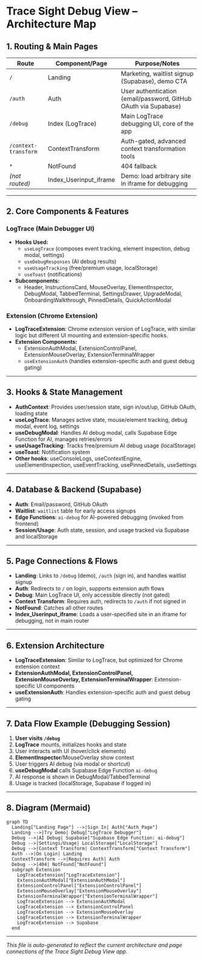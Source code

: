 # Trace Sight Debug View – Architecture Map

## 1. Routing & Main Pages

| Route                  | Component/Page         | Purpose/Notes                                                      |
|------------------------|-----------------------|--------------------------------------------------------------------|
| `/`                    | Landing               | Marketing, waitlist signup (Supabase), demo CTA                    |
| `/auth`                | Auth                  | User authentication (email/password, GitHub OAuth via Supabase)    |
| `/debug`               | Index (LogTrace)      | Main LogTrace debugging UI, core of the app                        |
| `/context-transform`   | ContextTransform      | Auth-gated, advanced context transformation tools                  |
| `*`                    | NotFound              | 404 fallback                                                       |
| *(not routed)*         | Index_Userinput_iframe| Demo: load arbitrary site in iframe for debugging                  |

---

## 2. Core Components & Features

### LogTrace (Main Debugger UI)
- **Hooks Used:**
  - `useLogTrace` (composes event tracking, element inspection, debug modal, settings)
  - `useDebugResponses` (AI debug results)
  - `useUsageTracking` (free/premium usage, localStorage)
  - `useToast` (notifications)
- **Subcomponents:**
  - Header, InstructionsCard, MouseOverlay, ElementInspector, DebugModal, TabbedTerminal, SettingsDrawer, UpgradeModal, OnboardingWalkthrough, PinnedDetails, QuickActionModal

### Extension (Chrome Extension)
- **LogTraceExtension**: Chrome extension version of LogTrace, with similar logic but different UI mounting and extension-specific hooks.
- **Extension Components:**
  - ExtensionAuthModal, ExtensionControlPanel, ExtensionMouseOverlay, ExtensionTerminalWrapper
  - `useExtensionAuth` (handles extension-specific auth and guest debug gating)

---

## 3. Hooks & State Management

- **AuthContext**: Provides user/session state, sign in/out/up, GitHub OAuth, loading state
- **useLogTrace**: Manages active state, mouse/element tracking, debug modal, event log, settings
- **useDebugModal**: Handles AI debug modal, calls Supabase Edge Function for AI, manages retries/errors
- **useUsageTracking**: Tracks free/premium AI debug usage (localStorage)
- **useToast**: Notification system
- **Other hooks**: useConsoleLogs, useContextEngine, useElementInspection, useEventTracking, usePinnedDetails, useSettings

---

## 4. Database & Backend (Supabase)

- **Auth**: Email/password, GitHub OAuth
- **Waitlist**: `waitlist` table for early access signups
- **Edge Functions**: `ai-debug` for AI-powered debugging (invoked from frontend)
- **Session/Usage**: Auth state, session, and usage tracked via Supabase and localStorage

---

## 5. Page Connections & Flows

- **Landing**: Links to `/debug` (demo), `/auth` (sign in), and handles waitlist signup
- **Auth**: Redirects to `/` on login, supports extension auth flows
- **Debug**: Main LogTrace UI, only accessible directly (not gated)
- **Context Transform**: Requires auth, redirects to `/auth` if not signed in
- **NotFound**: Catches all other routes
- **Index_Userinput_iframe**: Loads a user-specified site in an iframe for debugging, not in main router

---

## 6. Extension Architecture

- **LogTraceExtension**: Similar to LogTrace, but optimized for Chrome extension context
- **ExtensionAuthModal, ExtensionControlPanel, ExtensionMouseOverlay, ExtensionTerminalWrapper**: Extension-specific UI components
- **useExtensionAuth**: Handles extension-specific auth and guest debug gating

---

## 7. Data Flow Example (Debugging Session)

1. **User visits `/debug`**
2. **LogTrace** mounts, initializes hooks and state
3. User interacts with UI (hover/click elements)
4. **ElementInspector**/MouseOverlay show context
5. User triggers AI debug (via modal or shortcut)
6. **useDebugModal** calls Supabase Edge Function `ai-debug`
7. AI response is shown in DebugModal/TabbedTerminal
8. Usage is tracked (localStorage, Supabase if logged in)

---

## 8. Diagram (Mermaid)

```mermaid
graph TD
  Landing["Landing Page"] -->|Sign In| Auth["Auth Page"]
  Landing -->|Try Demo| Debug["LogTrace Debugger"]
  Debug -->|AI Debug| Supabase["Supabase Edge Function: ai-debug"]
  Debug -->|Settings/Usage| LocalStorage["LocalStorage"]
  Debug -->|Context Transform| ContextTransform["Context Transform"]
  Auth -->|On Login| Landing
  ContextTransform -->|Requires Auth| Auth
  Debug -->|404| NotFound["NotFound"]
  subgraph Extension
    LogTraceExtension["LogTraceExtension"]
    ExtensionAuthModal["ExtensionAuthModal"]
    ExtensionControlPanel["ExtensionControlPanel"]
    ExtensionMouseOverlay["ExtensionMouseOverlay"]
    ExtensionTerminalWrapper["ExtensionTerminalWrapper"]
    LogTraceExtension --> ExtensionAuthModal
    LogTraceExtension --> ExtensionControlPanel
    LogTraceExtension --> ExtensionMouseOverlay
    LogTraceExtension --> ExtensionTerminalWrapper
    LogTraceExtension --> Supabase
  end
```

---

*This file is auto-generated to reflect the current architecture and page connections of the Trace Sight Debug View app.* 